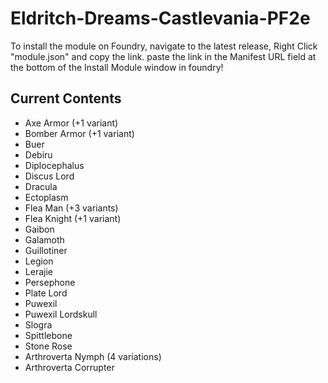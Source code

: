 ﻿# Eldritch-Dreams-Castlevania-PF2e
To install the module on Foundry, navigate to the latest release, Right Click "module.json" and copy the link. paste the link in the Manifest URL field at the bottom of the Install Module window in foundry!

## Current Contents
- Axe Armor (+1 variant)
- Bomber Armor (+1 variant)
- Buer
- Debiru
- Diplocephalus
- Discus Lord
- Dracula
- Ectoplasm
- Flea Man (+3 variants)
- Flea Knight (+1 variant)
- Gaibon
- Galamoth
- Guillotiner
- Legion
- Lerajie
- Persephone
- Plate Lord
- Puwexil
- Puwexil Lordskull
- Slogra
- Spittlebone
- Stone Rose
- Arthroverta Nymph (4 variations)
- Arthroverta Corrupter
